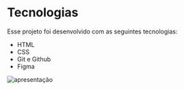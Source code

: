 # Tecnologias

Esse projeto foi desenvolvido com as seguintes tecnologias:

- HTML
- CSS
- Git e Github
- Figma

![apresentação](https://github.com/pedrohmendes00/Projeto-Site-Alura/assets/145568848/c434f729-a8df-44a8-9265-e4020bfb7efd)
